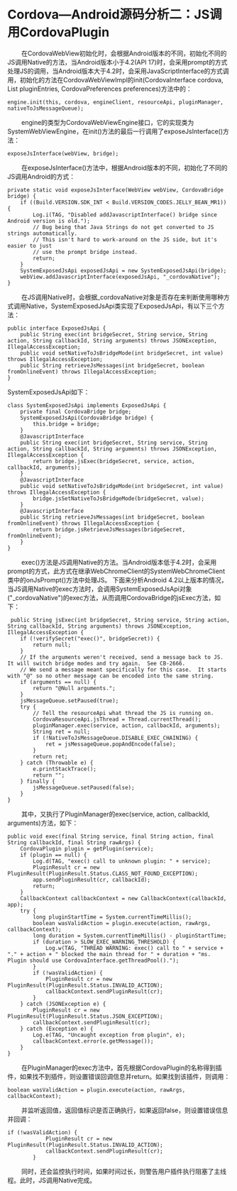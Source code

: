 # Cordova—Android源码分析二：JS调用CordovaPlugin
&nbsp;&nbsp;&nbsp;&nbsp;&nbsp;&nbsp;&nbsp;&nbsp;在CordovaWebView初始化时，会根据Android版本的不同，初始化不同的JS调用Native的方法，当Android版本小于4.2(API 17)时，会采用prompt的方式处理JS的调用，当Android版本大于4.2时，会采用JavaScriptInterface的方式调用，初始化的方法在CordovaWebViewImpl的init(CordovaInterface cordova, List<PluginEntry> pluginEntries, CordovaPreferences preferences)方法中的：

    engine.init(this, cordova, engineClient, resourceApi, pluginManager, nativeToJsMessageQueue);

&nbsp;&nbsp;&nbsp;&nbsp;&nbsp;&nbsp;&nbsp;&nbsp;engine的类型为CordovaWebViewEngine接口，它的实现类为SystemWebViewEngine，在init()方法的最后一行调用了exposeJsInterface()方法：

    exposeJsInterface(webView, bridge);

&nbsp;&nbsp;&nbsp;&nbsp;&nbsp;&nbsp;&nbsp;&nbsp;在exposeJsInterface()方法中，根据Android版本的不同，初始化了不同的JS调用Android的方式：

    private static void exposeJsInterface(WebView webView, CordovaBridge bridge) {
        if ((Build.VERSION.SDK_INT < Build.VERSION_CODES.JELLY_BEAN_MR1)) {
            Log.i(TAG, "Disabled addJavascriptInterface() bridge since Android version is old.");
            // Bug being that Java Strings do not get converted to JS strings automatically.
            // This isn't hard to work-around on the JS side, but it's easier to just
            // use the prompt bridge instead.
            return;            
        }
        SystemExposedJsApi exposedJsApi = new SystemExposedJsApi(bridge);
        webView.addJavascriptInterface(exposedJsApi, "_cordovaNative");
    }

&nbsp;&nbsp;&nbsp;&nbsp;&nbsp;&nbsp;&nbsp;&nbsp;在JS调用Native时，会根据_cordovaNative对象是否存在来判断使用哪种方式调用Native，SystemExposedJsApi类实现了ExposedJsApi，有以下三个方法：

    public interface ExposedJsApi {
        public String exec(int bridgeSecret, String service, String action, String callbackId, String arguments) throws JSONException, IllegalAccessException;
        public void setNativeToJsBridgeMode(int bridgeSecret, int value) throws IllegalAccessException;
        public String retrieveJsMessages(int bridgeSecret, boolean fromOnlineEvent) throws IllegalAccessException;
    }

SystemExposedJsApi如下：

    class SystemExposedJsApi implements ExposedJsApi {
        private final CordovaBridge bridge;
        SystemExposedJsApi(CordovaBridge bridge) {
            this.bridge = bridge;
        }
        @JavascriptInterface
        public String exec(int bridgeSecret, String service, String action, String callbackId, String arguments) throws JSONException, IllegalAccessException {
            return bridge.jsExec(bridgeSecret, service, action, callbackId, arguments);
        }
        @JavascriptInterface
        public void setNativeToJsBridgeMode(int bridgeSecret, int value) throws IllegalAccessException {
            bridge.jsSetNativeToJsBridgeMode(bridgeSecret, value);
        }
        @JavascriptInterface
        public String retrieveJsMessages(int bridgeSecret, boolean fromOnlineEvent) throws IllegalAccessException {
            return bridge.jsRetrieveJsMessages(bridgeSecret, fromOnlineEvent);
        }
    }

&nbsp;&nbsp;&nbsp;&nbsp;&nbsp;&nbsp;&nbsp;&nbsp;exec()方法是JS调用Native的方法。当Android版本低于4.2时，会采用prompt的方式，此方式在继承WebChromeClient的SystemWebChromeClient类中的onJsPrompt()方法中处理JS。
下面来分析Android 4.2以上版本的情况，当JS调用Native的exec方法时，会调用SystemExposedJsApi对象("_cordovaNative")的exec方法，从而调用CordovaBridge的jsExec方法，如下：

     public String jsExec(int bridgeSecret, String service, String action, String callbackId, String arguments) throws JSONException, IllegalAccessException {
        if (!verifySecret("exec()", bridgeSecret)) {
            return null;
        }
        // If the arguments weren't received, send a message back to JS.  It will switch bridge modes and try again.  See CB-2666.
        // We send a message meant specifically for this case.  It starts with "@" so no other message can be encoded into the same string.
        if (arguments == null) {
            return "@Null arguments.";
        }
        jsMessageQueue.setPaused(true);
        try {
            // Tell the resourceApi what thread the JS is running on.
            CordovaResourceApi.jsThread = Thread.currentThread();
            pluginManager.exec(service, action, callbackId, arguments);
            String ret = null;
            if (!NativeToJsMessageQueue.DISABLE_EXEC_CHAINING) {
                ret = jsMessageQueue.popAndEncode(false);
            }
            return ret;
        } catch (Throwable e) {
            e.printStackTrace();
            return "";
        } finally {
            jsMessageQueue.setPaused(false);
        }
    }

&nbsp;&nbsp;&nbsp;&nbsp;&nbsp;&nbsp;&nbsp;&nbsp;其中，又执行了PluginManager的exec(service, action, callbackId, arguments)方法，如下：

    public void exec(final String service, final String action, final String callbackId, final String rawArgs) {
        CordovaPlugin plugin = getPlugin(service);
        if (plugin == null) {
            Log.d(TAG, "exec() call to unknown plugin: " + service);
            PluginResult cr = new PluginResult(PluginResult.Status.CLASS_NOT_FOUND_EXCEPTION);
            app.sendPluginResult(cr, callbackId);
            return;
        }
        CallbackContext callbackContext = new CallbackContext(callbackId, app);
        try {
            long pluginStartTime = System.currentTimeMillis();
            boolean wasValidAction = plugin.execute(action, rawArgs, callbackContext);
            long duration = System.currentTimeMillis() - pluginStartTime;
            if (duration > SLOW_EXEC_WARNING_THRESHOLD) {
                Log.w(TAG, "THREAD WARNING: exec() call to " + service + "." + action + " blocked the main thread for " + duration + "ms. Plugin should use CordovaInterface.getThreadPool().");
            }
            if (!wasValidAction) {
                PluginResult cr = new PluginResult(PluginResult.Status.INVALID_ACTION);
                callbackContext.sendPluginResult(cr);
            }
        } catch (JSONException e) {
            PluginResult cr = new PluginResult(PluginResult.Status.JSON_EXCEPTION);
            callbackContext.sendPluginResult(cr);
        } catch (Exception e) {
            Log.e(TAG, "Uncaught exception from plugin", e);
            callbackContext.error(e.getMessage());
        }
    }

&nbsp;&nbsp;&nbsp;&nbsp;&nbsp;&nbsp;&nbsp;&nbsp;在PluginManager的exec方法中，首先根据CordovaPlugin的名称得到插件，如果找不到插件，则设置错误回调信息并return。如果找到该插件，则调用：

    boolean wasValidAction = plugin.execute(action, rawArgs, callbackContext);

&nbsp;&nbsp;&nbsp;&nbsp;&nbsp;&nbsp;&nbsp;&nbsp;并监听返回值，返回值标识是否正确执行，如果返回false，则设置错误信息并回调：

    if (!wasValidAction) {
                PluginResult cr = new PluginResult(PluginResult.Status.INVALID_ACTION);
                callbackContext.sendPluginResult(cr);
            }

&nbsp;&nbsp;&nbsp;&nbsp;&nbsp;&nbsp;&nbsp;&nbsp;同时，还会监控执行时间，如果时间过长，则警告用户插件执行阻塞了主线程。此时，JS调用Native完成。
